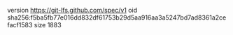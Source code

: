 version https://git-lfs.github.com/spec/v1
oid sha256:f5ba5fb77e016dd832df61753b29d5aa916aa3a5247bd7ad8361a2cefacf1583
size 1883
